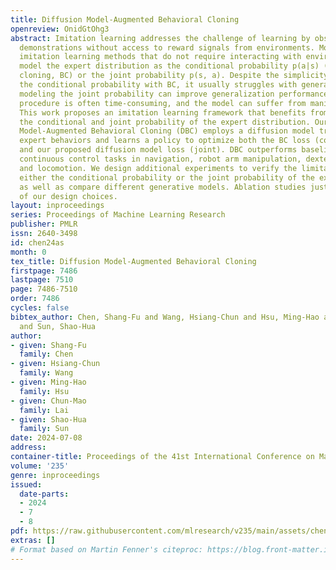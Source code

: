 ```yaml
---
title: Diffusion Model-Augmented Behavioral Cloning
openreview: OnidGtOhg3
abstract: Imitation learning addresses the challenge of learning by observing an expert’s
  demonstrations without access to reward signals from environments. Most existing
  imitation learning methods that do not require interacting with environments either
  model the expert distribution as the conditional probability p(a|s) (e.g., behavioral
  cloning, BC) or the joint probability p(s, a). Despite the simplicity of modeling
  the conditional probability with BC, it usually struggles with generalization. While
  modeling the joint probability can improve generalization performance, the inference
  procedure is often time-consuming, and the model can suffer from manifold overfitting.
  This work proposes an imitation learning framework that benefits from modeling both
  the conditional and joint probability of the expert distribution. Our proposed Diffusion
  Model-Augmented Behavioral Cloning (DBC) employs a diffusion model trained to model
  expert behaviors and learns a policy to optimize both the BC loss (conditional)
  and our proposed diffusion model loss (joint). DBC outperforms baselines in various
  continuous control tasks in navigation, robot arm manipulation, dexterous manipulation,
  and locomotion. We design additional experiments to verify the limitations of modeling
  either the conditional probability or the joint probability of the expert distribution,
  as well as compare different generative models. Ablation studies justify the effectiveness
  of our design choices.
layout: inproceedings
series: Proceedings of Machine Learning Research
publisher: PMLR
issn: 2640-3498
id: chen24as
month: 0
tex_title: Diffusion Model-Augmented Behavioral Cloning
firstpage: 7486
lastpage: 7510
page: 7486-7510
order: 7486
cycles: false
bibtex_author: Chen, Shang-Fu and Wang, Hsiang-Chun and Hsu, Ming-Hao and Lai, Chun-Mao
  and Sun, Shao-Hua
author:
- given: Shang-Fu
  family: Chen
- given: Hsiang-Chun
  family: Wang
- given: Ming-Hao
  family: Hsu
- given: Chun-Mao
  family: Lai
- given: Shao-Hua
  family: Sun
date: 2024-07-08
address:
container-title: Proceedings of the 41st International Conference on Machine Learning
volume: '235'
genre: inproceedings
issued:
  date-parts:
  - 2024
  - 7
  - 8
pdf: https://raw.githubusercontent.com/mlresearch/v235/main/assets/chen24as/chen24as.pdf
extras: []
# Format based on Martin Fenner's citeproc: https://blog.front-matter.io/posts/citeproc-yaml-for-bibliographies/
---
```

